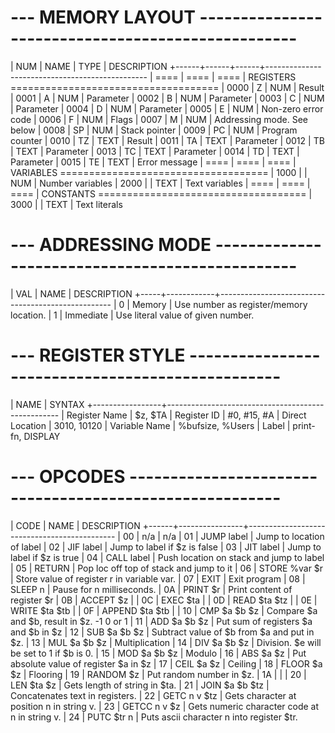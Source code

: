 # --- MEMORY LAYOUT --------------------------------------------------
| NUM  | NAME | TYPE | DESCRIPTION
+------+------+------+------------------------------------------------
| ==== | ==== | ==== | REGISTERS ====================================
| 0000 | Z    | NUM  | Result
| 0001 | A    | NUM  | Parameter
| 0002 | B    | NUM  | Parameter
| 0003 | C    | NUM  | Parameter
| 0004 | D    | NUM  | Parameter
| 0005 | E    | NUM  | Non-zero error code
| 0006 | F    | NUM  | Flags
| 0007 | M    | NUM  | Addressing mode. See below
| 0008 | SP   | NUM  | Stack pointer
| 0009 | PC   | NUM  | Program counter
| 0010 | TZ   | TEXT | Result
| 0011 | TA   | TEXT | Parameter
| 0012 | TB   | TEXT | Parameter
| 0013 | TC   | TEXT | Parameter
| 0014 | TD   | TEXT | Parameter
| 0015 | TE   | TEXT | Error message
| ==== | ==== | ==== | VARIABLES ====================================
| 1000 |      | NUM  | Number variables
| 2000 |      | TEXT | Text variables
| ==== | ==== | ==== | CONSTANTS ====================================
| 3000 |      | TEXT | Text literals 

# --- ADDRESSING MODE ------------------------------------------------
| VAL | NAME       | DESCRIPTION
+-----+------------+---------------------------------------------------
|  0  | Memory     | Use number as register/memory location.
|  1  | Immediate  | Use literal value of given number.

# --- REGISTER STYLE -------------------------------------------------
| NAME            | SYNTAX
+-----------------+---------------------------------------------------
| Register Name   | $z, $TA
| Register ID     | #0, #15, #A
| Direct Location | 3010, 10120
| Variable Name   | %bufsize, %Users
| Label           | print-fn, DISPLAY

# --- OPCODES --------------------------------------------------------
| CODE | NAME           | DESCRIPTION
+------+----------------+---------------------------------------------
|  00  | n/a            | n/a
|  01  | JUMP label     | Jump to location of label
|  02  | JIF label      | Jump to label if $z is false
|  03  | JIT label      | Jump to label if $z is true
|  04  | CALL label     | Push location on stack and jump to label
|  05  | RETURN         | Pop loc off top of stack and jump to it 
|  06  | STORE %var $r  | Store value of register r in variable var.
|  07  | EXIT           | Exit program
|  08  | SLEEP n        | Pause for n milliseconds.
|  0A  | PRINT $r       | Print content of register $r
|  0B  | ACCEPT $z      | 
|  0C  | EXEC $ta       | 
|  0D  | READ $ta $tz   | 
|  0E  | WRITE $ta $tb  | 
|  0F  | APPEND $ta $tb |
|  10  | CMP $a $b $z   | Compare $a and $b, result in $z. -1 0 or 1
|  11  | ADD $a $b $z   | Put sum of registers $a and $b in $z
|  12  | SUB $a $b $z   | Subtract value of $b from $a and put in $z.
|  13  | MUL $a $b $z   | Multiplication
|  14  | DIV $a $b $z   | Division. $e will be set to 1 if $b is 0.
|  15  | MOD $a $b $z   | Modulo
|  16  | ABS $a $z      | Put absolute value of register $a in $z
|  17  | CEIL $a $z     | Ceiling
|  18  | FLOOR $a $z    | Flooring
|  19  | RANDOM $z      | Put random number in $z.
|  1A  |                | 
|  20  | LEN $ta $z     | Gets length of string in $ta.
|  21  | JOIN $a $b $tz | Concatenates text in registers.
|  22  | GETC n v $tz   | Gets character at position n in string v. 
|  23  | GETCC n v $z   | Gets numeric character code at n in string v.
|  24  | PUTC $tr n     | Puts ascii character n into register $tr.
